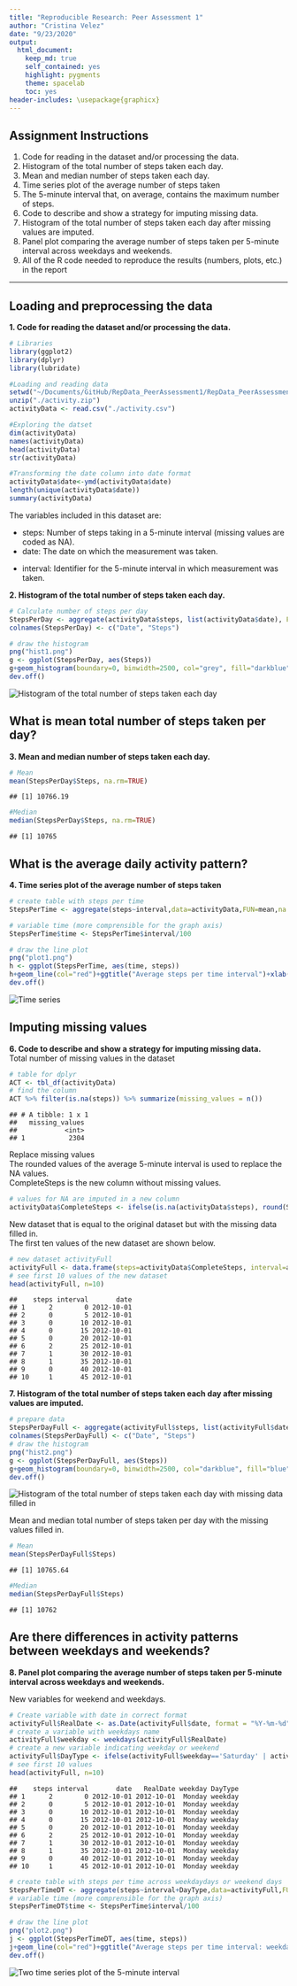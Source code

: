 ```yaml
---
title: "Reproducible Research: Peer Assessment 1"
author: "Cristina Velez"
date: "9/23/2020"
output: 
  html_document:
    keep_md: true
    self_contained: yes
    highlight: pygments
    theme: spacelab
    toc: yes
header-includes: \usepackage{graphicx}
---
```


## Assignment Instructions

1. Code for reading in the dataset and/or processing the data.
2. Histogram of the total number of steps taken each day.
3. Mean and median number of steps taken each day.
4. Time series plot of the average number of steps taken
5. The 5-minute interval that, on average, contains the maximum number of steps.
6. Code to describe and show a strategy for imputing missing data.
7. Histogram of the total number of steps taken each day after missing values are imputed.
8. Panel plot comparing the average number of steps taken per 5-minute interval across weekdays and    weekends.
9. All of the R code needed to reproduce the results (numbers, plots, etc.) in the report 

***


## Loading and preprocessing the data
**1. Code for reading the dataset and/or processing the data.**

```r
# Libraries
library(ggplot2)
library(dplyr)
library(lubridate)
```

```r
#Loading and reading data
setwd("~/Documents/GitHub/RepData_PeerAssessment1/RepData_PeerAssessment1")
unzip("./activity.zip")
activityData <- read.csv("./activity.csv")
```

```r
#Exploring the datset
dim(activityData)
names(activityData)
head(activityData)
str(activityData)
```

```r
#Transforming the date column into date format 
activityData$date<-ymd(activityData$date)
length(unique(activityData$date))
summary(activityData)
```
The variables included in this dataset are:
* steps: Number of steps taking in a 5-minute interval (missing values are coded as NA).  
* date: The date on which the measurement was taken.  
+ interval: Identifier for the 5-minute interval in which measurement was taken.  

**2. Histogram of the total number of steps taken each day.**

```r
# Calculate number of steps per day
StepsPerDay <- aggregate(activityData$steps, list(activityData$date), FUN=sum)
colnames(StepsPerDay) <- c("Date", "Steps")
```

```r
# draw the histogram 
png("hist1.png")
g <- ggplot(StepsPerDay, aes(Steps))
g+geom_histogram(boundary=0, binwidth=2500, col="grey", fill="darkblue") + ggtitle("Histogram of steps per day")+xlab("Steps")+ylab("Frequency")+theme(plot.title = element_text(face="bold", size=12))+scale_x_continuous(breaks=seq(0,25000,2500))+scale_y_continuous(breaks=seq(0,18,2))
dev.off()
```
![ Histogram of the total number of steps taken each day](figures/hist1.png)

## What is mean total number of steps taken per day?
**3. Mean and median number of steps taken each day.**

```r
# Mean
mean(StepsPerDay$Steps, na.rm=TRUE)
```

```
## [1] 10766.19
```

```r
#Median
median(StepsPerDay$Steps, na.rm=TRUE)
```

```
## [1] 10765
```
## What is the average daily activity pattern?
**4. Time series plot of the average number of steps taken**

```r
# create table with steps per time
StepsPerTime <- aggregate(steps~interval,data=activityData,FUN=mean,na.action=na.omit)

# variable time (more comprensible for the graph axis)
StepsPerTime$time <- StepsPerTime$interval/100

# draw the line plot
png("plot1.png")
h <- ggplot(StepsPerTime, aes(time, steps))
h+geom_line(col="red")+ggtitle("Average steps per time interval")+xlab("Time")+ylab("Steps")+theme(plot.title = element_text(face="bold", size=12))
dev.off()
```
![Time series](figures/plot1.png)


## Imputing missing values
**6. Code to describe and show a strategy for imputing missing data.**  
Total number of missing values in the dataset  

```r
# table for dplyr
ACT <- tbl_df(activityData)
# find the column
ACT %>% filter(is.na(steps)) %>% summarize(missing_values = n())
```

```
## # A tibble: 1 x 1
##   missing_values
##            <int>
## 1           2304
```

Replace missing values  
The rounded values of the average 5-minute interval is used to replace the NA values.  
CompleteSteps is the new column without missing values.

```r
# values for NA are imputed in a new column
activityData$CompleteSteps <- ifelse(is.na(activityData$steps), round(StepsPerTime$steps[match(activityData$interval, StepsPerTime$interval)],0), activityData$steps)
```
New dataset that is equal to the original dataset but with the missing data filled in.  
The first ten values of the new dataset are shown below.


```r
# new dataset activityFull
activityFull <- data.frame(steps=activityData$CompleteSteps, interval=activityData$interval, date=activityData$date)
# see first 10 values of the new dataset
head(activityFull, n=10)
```

```
##    steps interval       date
## 1      2        0 2012-10-01
## 2      0        5 2012-10-01
## 3      0       10 2012-10-01
## 4      0       15 2012-10-01
## 5      0       20 2012-10-01
## 6      2       25 2012-10-01
## 7      1       30 2012-10-01
## 8      1       35 2012-10-01
## 9      0       40 2012-10-01
## 10     1       45 2012-10-01
```

**7. Histogram of the total number of steps taken each day after missing values are imputed.**

```r
# prepare data
StepsPerDayFull <- aggregate(activityFull$steps, list(activityFull$date), FUN=sum)
colnames(StepsPerDayFull) <- c("Date", "Steps")
# draw the histogram
png("hist2.png")
g <- ggplot(StepsPerDayFull, aes(Steps))
g+geom_histogram(boundary=0, binwidth=2500, col="darkblue", fill="blue")+ggtitle("Histogram of steps per day")+xlab("Steps")+ylab("Frequency")+theme(plot.title = element_text(face="bold", size=12))+scale_x_continuous(breaks=seq(0,25000,2500))+scale_y_continuous(breaks=seq(0,26,2))
dev.off()
```
![Histogram of the total number of steps taken each day with missing data filled in](figures/hist2.png)  

Mean and median total number of steps taken per day with the missing values filled in.


```r
# Mean
mean(StepsPerDayFull$Steps)
```

```
## [1] 10765.64
```

```r
#Median
median(StepsPerDayFull$Steps)
```

```
## [1] 10762
```

## Are there differences in activity patterns between weekdays and weekends?
**8. Panel plot comparing the average number of steps taken per 5-minute interval across weekdays and    weekends.**  

New variables for weekend and weekdays.  

```r
# Create variable with date in correct format
activityFull$RealDate <- as.Date(activityFull$date, format = "%Y-%m-%d")
# create a variable with weekdays name
activityFull$weekday <- weekdays(activityFull$RealDate)
# create a new variable indicating weekday or weekend
activityFull$DayType <- ifelse(activityFull$weekday=='Saturday' | activityFull$weekday=='Sunday', 'weekend','weekday')
# see first 10 values
head(activityFull, n=10)
```

```
##    steps interval       date   RealDate weekday DayType
## 1      2        0 2012-10-01 2012-10-01  Monday weekday
## 2      0        5 2012-10-01 2012-10-01  Monday weekday
## 3      0       10 2012-10-01 2012-10-01  Monday weekday
## 4      0       15 2012-10-01 2012-10-01  Monday weekday
## 5      0       20 2012-10-01 2012-10-01  Monday weekday
## 6      2       25 2012-10-01 2012-10-01  Monday weekday
## 7      1       30 2012-10-01 2012-10-01  Monday weekday
## 8      1       35 2012-10-01 2012-10-01  Monday weekday
## 9      0       40 2012-10-01 2012-10-01  Monday weekday
## 10     1       45 2012-10-01 2012-10-01  Monday weekday
```

```r
# create table with steps per time across weekdaydays or weekend days
StepsPerTimeDT <- aggregate(steps~interval+DayType,data=activityFull,FUN=mean,na.action=na.omit)
# variable time (more comprensible for the graph axis)
StepsPerTimeDT$time <- StepsPerTime$interval/100

# draw the line plot
png("plot2.png")
j <- ggplot(StepsPerTimeDT, aes(time, steps))
j+geom_line(col="red")+ggtitle("Average steps per time interval: weekdays vs. weekends")+xlab("Time")+ylab("Steps")+theme(plot.title = element_text(face="bold", size=12))+facet_grid(DayType ~ .)
dev.off()
```
![ Two time series plot of the 5-minute interval](figures/plot2.png)
